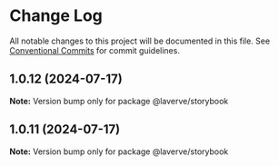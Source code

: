 # Change Log

All notable changes to this project will be documented in this file.
See [Conventional Commits](https://conventionalcommits.org) for commit guidelines.

## 1.0.12 (2024-07-17)

**Note:** Version bump only for package @laverve/storybook

## 1.0.11 (2024-07-17)

**Note:** Version bump only for package @laverve/storybook
